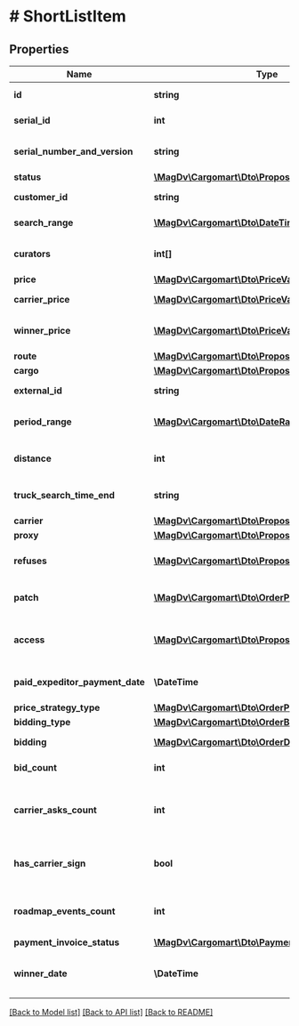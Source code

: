 # # ShortListItem

## Properties

Name | Type | Description | Notes
------------ | ------------- | ------------- | -------------
**id** | **string** | Идентификатор заказа |
**serial_id** | **int** | Порядковый номер заказа | [optional]
**serial_number_and_version** | **string** | Порядковый номер с версией | [optional]
**status** | [**\MagDv\Cargomart\Dto\ProposalStatusEnum**](ProposalStatusEnum.md) | Статус |
**customer_id** | **string** | Хэш отправителя |
**search_range** | [**\MagDv\Cargomart\Dto\DateTimeRange**](DateTimeRange.md) | Диапазон дат сбора заявок |
**curators** | **int[]** | Список идентифкаторов контактных лиц | [optional]
**price** | [**\MagDv\Cargomart\Dto\PriceValue**](PriceValue.md) | Цена заказчика | [optional]
**carrier_price** | [**\MagDv\Cargomart\Dto\PriceValue**](PriceValue.md) | Цена перевозчика | [optional]
**winner_price** | [**\MagDv\Cargomart\Dto\PriceValue**](PriceValue.md) | Цена перевозчика-победителя | [optional]
**route** | [**\MagDv\Cargomart\Dto\ProposalPoint[]**](ProposalPoint.md) |  |
**cargo** | [**\MagDv\Cargomart\Dto\ProposalCargo**](ProposalCargo.md) | Груз |
**external_id** | **string** | Внешний идентификатор | [optional]
**period_range** | [**\MagDv\Cargomart\Dto\DateRange**](DateRange.md) | Диапазон дат исполнения грузоперевозки | [optional]
**distance** | **int** | Общее расстояние по заказу (м) | [optional]
**truck_search_time_end** | **string** | Крайняя дата назначения машины | [optional]
**carrier** | [**\MagDv\Cargomart\Dto\ProposalCarrier**](ProposalCarrier.md) | Перевозчик | [optional]
**proxy** | [**\MagDv\Cargomart\Dto\ProposalProxy**](ProposalProxy.md) |  | [optional]
**refuses** | [**\MagDv\Cargomart\Dto\ProposalRefuse[]**](ProposalRefuse.md) | Отказы от заказа Экспедитора | [optional]
**patch** | [**\MagDv\Cargomart\Dto\OrderPatchLastItem**](OrderPatchLastItem.md) | Запрос на изменение заказа | [optional]
**access** | [**\MagDv\Cargomart\Dto\ProposalAccess**](ProposalAccess.md) | Описание доступных действий по объекту. |
**paid_expeditor_payment_date** | **\DateTime** | Дата оплаты заказа перевозчику | [optional]
**price_strategy_type** | [**\MagDv\Cargomart\Dto\OrderPriceStrategyType**](OrderPriceStrategyType.md) |  | [optional]
**bidding_type** | [**\MagDv\Cargomart\Dto\OrderBiddingType**](OrderBiddingType.md) |  | [optional]
**bidding** | [**\MagDv\Cargomart\Dto\OrderDraftExpeditorBidding**](OrderDraftExpeditorBidding.md) | Настройки торгов | [optional]
**bid_count** | **int** | Количество ставок на заказ | [optional]
**carrier_asks_count** | **int** | Количество оставленных ставок перевозчиков по заявке | [optional]
**has_carrier_sign** | **bool** | Подписана заявка перевозчиком-победителем | [optional] [default to false]
**roadmap_events_count** | **int** | Количество событий требующих действия | [optional]
**payment_invoice_status** | [**\MagDv\Cargomart\Dto\PaymentInvoiceStatus[]**](PaymentInvoiceStatus.md) |  | [optional]
**winner_date** | **\DateTime** | Дата и время когда был определен победитель | [optional]

[[Back to Model list]](../../README.md#models) [[Back to API list]](../../README.md#endpoints) [[Back to README]](../../README.md)
